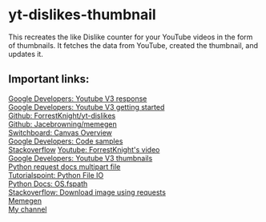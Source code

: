# yt-dislikes-thumbnail
This recreates the like Dislike counter for your YouTube videos in the form of thumbnails. It fetches the data from YouTube, created the thumbnail, and updates it.

## Important links: 

[Google Developers: Youtube V3 response](https://developers.google.com/youtube/v3/docs/search/list#response)<br>
[Google Developers: Youtube V3 getting started](https://developers.google.com/youtube/v3/getting-started?hl=en_US)<br>
[Github: ForrestKnight/yt-dislikes](https://github.com/ForrestKnight/yt-dislikes)<br>
[Github: Jacebrowning/memegen](https://github.com/jacebrowning/memegen)<br>
[Switchboard: Canvas Overview](https://developers.switchboard.ai/docs/sb-canvas/ZG9jOjQyOTAy-overview)<br>
[Google Developers: Code samples](https://developers.google.com/explorer-help/guides/code_samples#python)<br>
[Stackoverflow](https://stackoverflow.com/questions/65756266/error-403-access-denied-the-developer-hasn-t-given-you-access-to-thi<br>s-app-despi)
[Youtube: ForrestKnight's video](https://www.youtube.com/watch?v=1uAH93tzfQY)<br>
[Google Developers: Youtube V3 thumbnails](https://developers.google.com/youtube/v3/docs/thumbnails/set?apix=true)<br>
[Python request docs multipart file](https://docs.python-requests.org/en/master/user/quickstart/#post-a-multipart-encoded-file)<br>
[Tutorialspoint: Python File IO](https://www.tutorialspoint.com/python/python_files_io.htm)<br>
[Python Docs: OS.fspath](https://docs.python.org/3/library/os.html#os.fspath)<br>
[Stackoverflow: Download image using requests](https://stackoverflow.com/questions/13137817/how-to-download-image-using-requests)<br>
[Memegen](https://memegen.link/)<br>
[My channel](https://www.youtube.com/channel/UCtxd61n1UWOt3UKNx_zzvIQ)<br>
